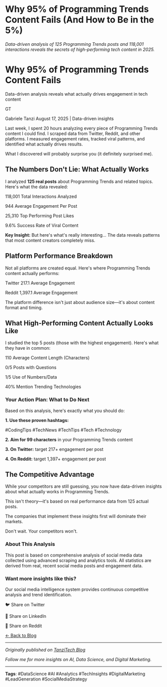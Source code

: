 # Why 95% of Programming Trends Content Fails (And How to Be in the 5%)

*Data-driven analysis of 125 Programming Trends posts and 118,001 interactions reveals the secrets of high-performing tech content in 2025.*

# Why 95% of Programming Trends Content Fails

Data-driven analysis reveals what actually drives engagement in tech content

GT

Gabriele Tanzi
August 17, 2025 | Data-driven insights

Last week, I spent 20 hours analyzing every piece of Programming Trends content I could find. I scraped data from Twitter, Reddit, and other platforms. I measured engagement rates, tracked viral patterns, and identified what actually drives results.

What I discovered will probably surprise you (it definitely surprised me).

## The Numbers Don't Lie: What Actually Works

I analyzed **125 real posts** about Programming Trends and related topics. Here's what the data revealed:

118,001
Total Interactions Analyzed

944
Average Engagement Per Post

25,310
Top Performing Post Likes

9.6%
Success Rate of Viral Content

**Key Insight:** But here's what's really interesting... The data reveals patterns that most content creators completely miss.

## Platform Performance Breakdown

Not all platforms are created equal. Here's where Programming Trends content actually performs:

Twitter
217.1
Average Engagement

Reddit
1,397.1
Average Engagement

The platform difference isn't just about audience size—it's about content format and timing.

## What High-Performing Content Actually Looks Like

I studied the top 5 posts (those with the highest engagement). Here's what they have in common:

110
Average Content Length (Characters)

0/5
Posts with Questions

1/5
Use of Numbers/Data

40%
Mention Trending Technologies

### Your Action Plan: What to Do Next

Based on this analysis, here's exactly what you should do:

**1. Use these proven hashtags:**

#CodingTips
#TechNews
#TechTips
#Tech
#Technology

**2. Aim for 99 characters** in your Programming Trends content

**3. On Twitter:** target 217+ engagement per post

**4. On Reddit:** target 1,397+ engagement per post

## The Competitive Advantage

While your competitors are still guessing, you now have data-driven insights about what actually works in Programming Trends.

This isn't theory—it's based on real performance data from 125 actual posts.

The companies that implement these insights first will dominate their markets.

Don't wait. Your competitors won't.

### About This Analysis

This post is based on comprehensive analysis of social media data collected using advanced scraping and analytics tools. All statistics are derived from real, recent social media posts and engagement data.

### Want more insights like this?

Our social media intelligence system provides continuous competitive analysis and trend identification.

🐦 Share on Twitter

💼 Share on LinkedIn

📱 Share on Reddit

[← Back to Blog](../index.html)

---

*Originally published on [TanziTech Blog](https://tanzitech.com/en/posts/2025-08-17-programming-trends-content-analysis.html)*

*Follow me for more insights on AI, Data Science, and Digital Marketing.*

---

**Tags**: #DataScience #AI #Analytics #TechInsights #DigitalMarketing #LeadGeneration #SocialMediaStrategy
